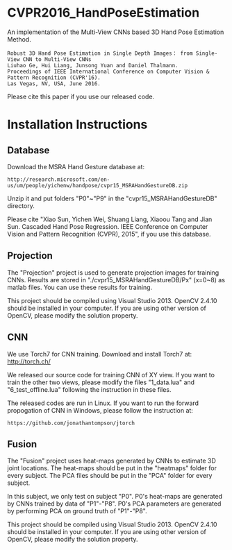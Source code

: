 # CVPR2016_HandPoseEstimation

An implementation of the Multi-View CNNs based 3D Hand Pose Estimation Method.

    Robust 3D Hand Pose Estimation in Single Depth Images： from Single-View CNN to Multi-View CNNs
    Liuhao Ge, Hui Liang, Junsong Yuan and Daniel Thalmann.
    Proceedings of IEEE International Conference on Computer Vision & Pattern Recognition (CVPR'16).
    Las Vegas, NV, USA, June 2016.
	
Please cite this paper if you use our released code.

# Installation Instructions

## Database

Download the MSRA Hand Gesture database at:
	
	http://research.microsoft.com/en-us/um/people/yichenw/handpose/cvpr15_MSRAHandGestureDB.zip

Unzip it and put folders "P0"~"P9" in the "cvpr15_MSRAHandGestureDB" directory.

Please cite "Xiao Sun, Yichen Wei, Shuang Liang, Xiaoou Tang and Jian Sun. Cascaded Hand Pose Regression. IEEE Conference on Computer Vision and Pattern Recognition (CVPR), 2015", if you use this database.

## Projection

The "Projection" project is used to generate projection images for training CNNs. Results are stored in "./cvpr15_MSRAHandGestureDB/Px" (x=0~8) as matlab files. You can use these results for training.

This project should be compiled using Visual Studio 2013. OpenCV 2.4.10 should be installed in your computer. If you are using other version of OpenCV, please modify the solution property.

## CNN

We use Torch7 for CNN training. Download and install Torch7 at: http://torch.ch/

We released our source code for training CNN of XY view. If you want to train the other two views, please modify the files "1_data.lua" and "6_test_offline.lua" following the instruction in these files.

The released codes are run in Linux. If you want to run the forward propogation of CNN in Windows, please follow the instruction at:

	https://github.com/jonathantompson/jtorch

## Fusion

The "Fusion" project uses heat-maps generated by CNNs to estimate 3D joint locations. The heat-maps should be put in the "heatmaps" folder for every subject. The PCA files should be put in the "PCA" folder for every subject.

In this subject, we only test on subject "P0". P0's heat-maps are generated by CNNs trained by data of "P1"-"P8". P0's PCA parameters are generated by performing PCA on ground truth of "P1"-"P8".

This project should be compiled using Visual Studio 2013. OpenCV 2.4.10 should be installed in your computer. If you are using other version of OpenCV, please modify the solution property.
